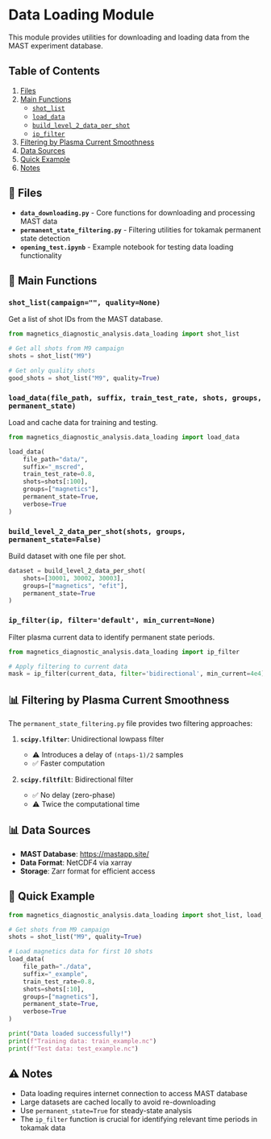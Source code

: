 # Data Loading Module

This module provides utilities for downloading and loading data from the MAST experiment database.

## Table of Contents

1. [Files](#-files)
2. [Main Functions](#-main-functions)
   - [`shot_list`](#shot_listcampaign-qualitynone)
   - [`load_data`](#load_datafile_path-suffix-train_test_rate-shots-groups-permanent_state)
   - [`build_level_2_data_per_shot`](#build_level_2_data_per_shotshots-groups-permanent_statefalse)
   - [`ip_filter`](#ip_filterip-filterdefault-min_currentnone)
3. [Filtering by Plasma Current Smoothness](#-filtering-by-plasma-current-smoothness)
4. [Data Sources](#-data-sources)
5. [Quick Example](#-quick-example)
6. [Notes](#-notes)

## 📁 Files

- **`data_downloading.py`** - Core functions for downloading and processing MAST data
- **`permanent_state_filtering.py`** - Filtering utilities for tokamak permanent state detection
- **`opening_test.ipynb`** - Example notebook for testing data loading functionality

## 🔧 Main Functions

### `shot_list(campaign="", quality=None)`
Get a list of shot IDs from the MAST database.

```python
from magnetics_diagnostic_analysis.data_loading import shot_list

# Get all shots from M9 campaign
shots = shot_list("M9")

# Get only quality shots
good_shots = shot_list("M9", quality=True)
```

### `load_data(file_path, suffix, train_test_rate, shots, groups, permanent_state)`
Load and cache data for training and testing.

```python
from magnetics_diagnostic_analysis.data_loading import load_data

load_data(
    file_path="data/",
    suffix="_mscred",
    train_test_rate=0.8,
    shots=shots[:100],
    groups=["magnetics"],
    permanent_state=True,
    verbose=True
)
```

### `build_level_2_data_per_shot(shots, groups, permanent_state=False)`
Build dataset with one file per shot.

```python
dataset = build_level_2_data_per_shot(
    shots=[30001, 30002, 30003],
    groups=["magnetics", "efit"],
    permanent_state=True
)
```

### `ip_filter(ip, filter='default', min_current=None)`
Filter plasma current data to identify permanent state periods.

```python
from magnetics_diagnostic_analysis.data_loading import ip_filter

# Apply filtering to current data
mask = ip_filter(current_data, filter='bidirectional', min_current=4e4)
```

## 📊 Filtering by Plasma Current Smoothness

The `permanent_state_filtering.py` file provides two filtering approaches:

1. **`scipy.lfilter`**: Unidirectional lowpass filter
   - ⚠️ Introduces a delay of `(ntaps-1)/2` samples
   - ✅ Faster computation
   
2. **`scipy.filtfilt`**: Bidirectional filter
   - ✅ No delay (zero-phase)
   - ⚠️ Twice the computational time

## 📊 Data Sources

- **MAST Database**: https://mastapp.site/
- **Data Format**: NetCDF4 via xarray
- **Storage**: Zarr format for efficient access

## 🚀 Quick Example

```python
from magnetics_diagnostic_analysis.data_loading import shot_list, load_data

# Get shots from M9 campaign
shots = shot_list("M9", quality=True)

# Load magnetics data for first 10 shots
load_data(
    file_path="./data",
    suffix="_example",
    train_test_rate=0.8,
    shots=shots[:10],
    groups=["magnetics"],
    permanent_state=True,
    verbose=True
)

print("Data loaded successfully!")
print(f"Training data: train_example.nc")
print(f"Test data: test_example.nc")
```

## ⚠️ Notes

- Data loading requires internet connection to access MAST database
- Large datasets are cached locally to avoid re-downloading
- Use `permanent_state=True` for steady-state analysis
- The `ip_filter` function is crucial for identifying relevant time periods in tokamak data